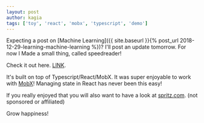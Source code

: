 ```yaml
---
layout: post
author: kagia
tags: ['toy', 'react', 'mobx', 'typescript', 'demo']
---
```


Expecting a post on [Machine Learning]({{ site.baseurl }}{% post_url 2018-12-29-learning-machine-learning %})? I'll post an update tomorrow. For now I Made a small thing, called speedreader!

Check it out here. [LINK](https://kagia.github.io/speedread/).

It's built on top of Typescript/React/MobX. It was super enjoyable to work with [MobX](https://github.com/mobxjs/mobx)! Managing state in React has never been this easy!


If you really enjoyed that you will also want to have a look at [spritz.com](https://www.spritz.com/). (not sponsored or affiliated)

Grow happiness!